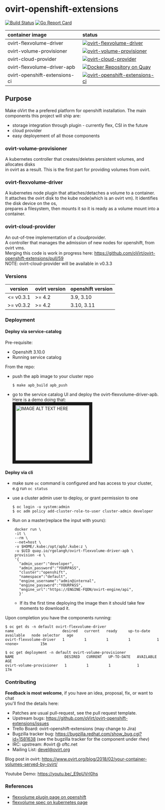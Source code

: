 # ovirt-openshift-extensions

[![Build Status](http://jenkins.ovirt.org/buildStatus/icon?job=oVirt_ovirt-openshift-extensions_standard-on-ghpush)](http://jenkins.ovirt.org/job/oVirt_ovirt-openshift-extensions_standard-on-ghpush/)
[![Go Report Card](https://goreportcard.com/badge/github.com/ovirt/ovirt-openshift-extensions)](https://goreportcard.com/report/github.com/ovirt/ovirt-openshift-extensions)

| container image | status    | 
| :---            | :---      |
|ovirt-flexvolume-driver |[![ovirt-flexvolume-driver](https://quay.io/repository/rgolangh/ovirt-flexvolume-driver/status)](https://quay.io/repository/rgolangh/ovirt-flexvolume-driver/status) |
|ovirt-volume-provisioner|[![ovirt-volume-provisioner](https://quay.io/repository/rgolangh/ovirt-volume-provisioner/status)](https://quay.io/repository/rgolangh/ovirt-volume-provisioner/status) |
|ovirt-cloud-provider    |[![ovirt-cloud-provider](https://quay.io/repository/rgolangh/ovirt-cloud-provider/status)](https://quay.io/repository/rgolangh/ovirt-cloud-provider/status) |
|ovirt-flexvolume-driver-apb | [![Docker Repository on Quay](https://quay.io/repository/rgolangh/ovirt-flexvolume-driver-apb/status "Docker Repository on Quay")](https://quay.io/repository/rgolangh/ovirt-flexvolume-driver-apb) |
|ovirt-openshift-extensions-ci    |[![ovirt-openshift-extensions-ci](https://quay.io/repository/rgolangh/ovirt-openshift-extensions-ci/status)](https://quay.io/repository/rgolangh/ovirt-openshift-extensions-ci/status) |

## Purpose
Make oVirt the a prefered platform for openshift installation.
The main components this project will ship are:
  - storage integration through plugin - currently flex, CSI in the future
  - cloud provider
  - easy deployement of all those components

### ovirt-volume-provisioner
A kubernetes controller that creates/deletes persistent volumes, and allocates disks \
in ovirt as a result. This is the first part for providing volumes from ovirt.

### ovirt-flexvolume-driver
A kubernetes node plugin that attaches/detaches a volume to a container. \
It attaches the ovirt disk to the kube node(which is an ovirt vm). It identifies the disk device on the os, \
prepares a filesystem, then mounts it so it is ready as a volume mount into a container.

### ovirt-cloud-provider
An out-of-tree implementation of a cloudprovider. \
A controller that manages the admission of new nodes for openshift, from ovirt vms. \
Merging this code is work in progress here: https://github.com/oVirt/ovirt-openshift-extensions/pull/59 \
NOTE: ovirt-cloud-provider will be available in v0.3.3

### Versions
| version   |ovirt version |openshift version|
|-----------|--------------|-----------------|
|\<= v0.3.1 | \>= 4.2      | 3.9,  3.10      |
|\>= v0.3.2 | \>= 4.2      | 3.10, 3.11      |

### Deployment

#### Deploy via service-catalog
 
Pre-requisite:
- Openshift 3.10.0
- Running service catalog

From the repo:
- push the apb image to your cluster repo
   ```console
   $ make apb_build apb_push
   ```
- go to the service catalog UI and deploy the ovirt-flexvolume-driver-apb. \
 Here is a demo doing that: \
<a href="http://www.youtube.com/watch?feature=player_embedded&v=frcehKUk_g4" target="_blank"><img src="http://img.youtube.com/vi/frcehKUk_g4/0.jpg" alt="IMAGE ALT TEXT HERE" width="240" height="180" border="10" /></a>

#### Deploy via cli

- make sure `oc` command is configured and has access to your cluster, e.g run `oc status`

- use a cluster admin user to deploy, or grant permission to one
   ```console
   $ oc login -u system:admin
   $ oc adm policy add-cluster-role-to-user cluster-admin developer
   ```
- Run on a master(replace the input with yours):
   ```console
    docker run \
    -it \
    --rm \
    --net=host \
    -v $HOME/.kube:/opt/apb/.kube:z \
    -u $UID quay.io/rgolangh/ovirt-flexvolume-driver-apb \
    provision -e \
    '{
      "admin_user":"developer",
      "admin_password":"YOURPASS",  
      "cluster":"openshift",
      "namespace":"default",
      "engine_username":"admin@internal",
      "engine_password":"YOURPASS",
      "engine_url":"https://ENGINE-FQDN/ovirt-engine/api",
      }'
   ```

   - If its the first time deploying the image then it should take few moments to download it.

Upon completion you have the components running:

   ```console
   $ oc get ds -n default ovirt-flexvolume-driver 
   name                      desired   current   ready     up-to-date   available   node selector   age
   ovirt-flexvolume-driver   1         1         1         1            1           <none>          15m

   $ oc get deployment -n default ovirt-volume-provisioner 
   NAME                       DESIRED   CURRENT   UP-TO-DATE   AVAILABLE   AGE
   ovirt-volume-provisioner   1         1         1            1           17m
   ```

### Contributing
**Feedback is most welcome**, if you have an idea, proposal, fix, or want to chat \
  you'll find the details here: 
- Patches are usual pull-request, see the pull request template.
- Upstream bugs: https://github.com/oVirt/ovirt-openshift-extensions/issues
- Trello Board: ovirt-openshift-extensions (may change to Jira)
- Bugzilla tracker bug: https://bugzilla.redhat.com/show_bug.cgi?id=1581638 (see the bugzilla tracker for the component under rhev)
- IRC: upstream: #ovirt @ oftc.net
- Mailing List: devel@ovirt.org

Blog post in ovirt: https://www.ovirt.org/blog/2018/02/your-container-volumes-served-by-ovirt/

Youtube Demo: https://youtu.be/_E9pUVrI0hs


### References
- [flexvolume plugin page on openshift](https://docs.openshift.org/latest/install_config/persistent_storage/persistent_storage_flex_volume.html)
- [flexvolume spec on kubernetes page](https://github.com/kubernetes/community/blob/master/contributors/devel/flexvolume.md)

[flex-conf]: deployment/ovirt-flexdriver/ovirt-flexdriver.conf.j2
[flex-playbook]: deployment/ovirt-flexdriver/deploy.yaml
[prov-playbook]: deployment/ovirt-provisioner/deploy.yaml
